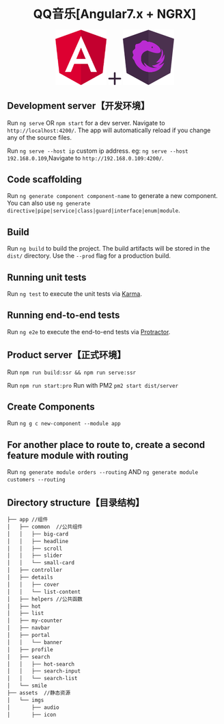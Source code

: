 <h1 align="center">QQ音乐[Angular7.x + NGRX]</h1>

<p align="center">
    <img width="120" title="angular" src="./src/assets/logo/image_angular.svg">
    <img width="30" title="ngrx" src="./src/assets/logo/icon_add.svg">
    <img width="120" title="ngrx" src="./src/assets/logo/image_ngrx.svg">
</p>



## Development server【开发环境】

Run `ng serve` OR `npm start` for a dev server. Navigate to `http://localhost:4200/`. The app will automatically reload if you change any of the source files.

Run `ng serve --host ip` custom ip address. eg: `ng serve --host 192.168.0.109`,Navigate to `http://192.168.0.109:4200/`.

## Code scaffolding

Run `ng generate component component-name` to generate a new component. You can also use `ng generate directive|pipe|service|class|guard|interface|enum|module`.

## Build

Run `ng build` to build the project. The build artifacts will be stored in the `dist/` directory. Use the `--prod` flag for a production build.

## Running unit tests

Run `ng test` to execute the unit tests via [Karma](https://karma-runner.github.io).

## Running end-to-end tests

Run `ng e2e` to execute the end-to-end tests via [Protractor](http://www.protractortest.org/).

## Product server【正式环境】

Run `npm run build:ssr && npm run serve:ssr`

Run `npm run start:pro` Run with PM2 `pm2 start dist/server`

## Create Components
Run `ng g c new-component --module app`

## For another place to route to, create a second feature module with routing
Run `ng generate module orders --routing` AND `ng generate module customers --routing`

## Directory structure【目录结构】

```bash
├── app //组件
│   ├── common  //公共组件
│   │   ├── big-card
│   │   ├── headline
│   │   ├── scroll
│   │   ├── slider
│   │   └── small-card
│   ├── controller
│   ├── details
│   │   ├── cover
│   │   └── list-content
│   ├── helpers //公共函数
│   ├── hot
│   ├── list
│   ├── my-counter
│   ├── navbar
│   ├── portal
│   │   └── banner
│   ├── profile
│   ├── search
│   │   ├── hot-search
│   │   ├── search-input
│   │   └── search-list
│   └── smile
├── assets  //静态资源
│   └── imgs
│       ├── audio
│       ├── icon
```